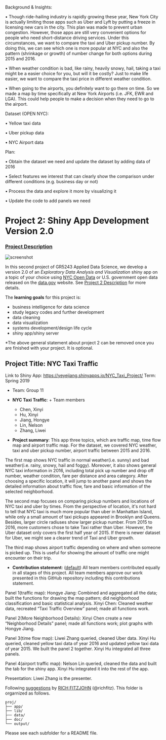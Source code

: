 Background & Insights:

•	Though ride-hailing industry is rapidly growing these year, New York City is actually limiting those apps such as Uber and Lyft by putting a freeze in licensing new cars in the city. This plan was made to prevent urban congestion. However, those apps are still very convenient options for people who need short-distance driving services. Under this circumstances, we want to compare the taxi and Uber pickup number. By doing this, we can see which one is more popular at NYC and also the pattern (shrinkage or growth) of number change for both options during 2015 and 2016. 

•	When weather condition is bad, like rainy, heavily snowy, hail, taking a taxi might be a easier choice for you, but will it be costly? Just to make life easier, we want to compare the taxi price in different weather condition. 

•	When going to the airports, you definitely want to go there on time. So we made a map by time specifically at New York Airports (i.e. JFK, EWR and LGA). This could help people to make a decision when they need to go to the airport. 

Dataset (OPEN NYC):

•	Yellow taxi data

•	Uber pickup data

•	NYC Airport data

Plan:

•	Obtain the dataset we need and update the dataset by adding data of 2016

•	Select features we interest that can clearly show the comparison under different conditions (e.g. business day or not)

•	Process the data and explore it more by visualizing it

•	Update the code to add panels we need






# Project 2: Shiny App Development Version 2.0

### [Project Description](doc/project2_desc.md)

![screenshot](doc/screenshot2.png)

In this second project of GR5243 Applied Data Science, we develop a version 2.0 of an *Exploratory Data Analysis and Visualization* shiny app on a topic of your choice using [NYC Open Data](https://opendata.cityofnewyork.us/) or U.S. government open data released on the [data.gov](https://data.gov/) website. See [Project 2 Description](doc/project2_desc.md) for more details.  

The **learning goals** for this project is:

- business intelligence for data science
- study legacy codes and further development
- data cleaning
- data visualization
- systems development/design life cycle
- shiny app/shiny server

*The above general statement about project 2 can be removed once you are finished with your project. It is optional.

## Project Title: NYC Taxi Traffic 
Link to Shiny App: https://yeyejiang.shinyapps.io/NYC_Taxi_Project/
Term: Spring 2019

+ Team: Group 11
+ **NYC Taxi Traffic**: + Team members
	+ Chen, Xinyi
	+ Hu, Xinyi
	+ Jiang, Hongye
	+ Lin, Nelson
	+ Zhang, Liwei 

+ **Project summary**: 
This app three topics, which are traffic map, time flow map and airport traffic map. For the dataset, we covered NYC weather, taxi and uber pickup number, airport traffic between 2015 and 2016.

The first map shows NYC traffic in normal weather(i.e. sunny) and bad weather(i.e. rainy, snowy, hail and foggy). Moreover, it also shows general NYC taxi information in 2016, including total pick up number and drop off number, weather condition, fare per distance and area category. After choosing a specific location, it will jump to another panel and shows the detailed information about traffic flow, fare and basic information of the selected neighborhood. 

The second map focuses on comparing pickup numbers and locations of NYC taxi and uber by times. From the perspective of location, it's not hard to tell that NYC taxi is much more popular than uber in Manhattan Island, while only a small amount of taxi pickups appeared in Brooklyn and Queens. Besides, larger circle radiuses show larger pickup number. From 2015 to 2016, more customers chose to take Taxi rather than Uber. However, the Uber dataset only covers the first half year of 2015. If there is newer dataset for Uber, we might see a clearer trend of Taxi and Uber growth.

The third map shows airport traffic depending on where and when someone is picked up. This is useful for showing the amount of traffic one might encounter on their trip. 


+ **Contribution statement**: ([default](doc/a_note_on_contributions.md)) All team members contributed equally in all stages of this project. All team members approve our work presented in this GitHub repository including this contributions statement.

Panel 1(traffic map): Hongye Jiang: Combined and aggregated all the data; built the functions for drawing the map pattern; did neighborhood classification and basic statistical analysis.
Xinyi Chen:  Cleaned weather data, recreated “Taxi Traffic Overview” panel; made all functions work.

Panel 2(More Neighborhood Details): Xinyi Chen create a new “Neighborhood Details” panel; made all functions work; plot graphs with Hongye Jiang.

Panel 3(time flow map): Liwei Zhang queried, cleaned Uber data. Xinyi Hu queried, cleaned yellow taxi data of year 2016 and updated yellow taxi data of year 2015. We built the panel 2 together. Xinyi Hu integrated all three panels.

Panel 4(airport traffic map): Nelson Lin queried, cleaned the data and built the tab for the shiny app. Xinyi Hu integrated it into the rest of the app.

Presentation: Liwei Zhang is the presenter.



Following [suggestions](http://nicercode.github.io/blog/2013-04-05-projects/) by [RICH FITZJOHN](http://nicercode.github.io/about/#Team) (@richfitz). This folder is orgarnized as follows.

```
proj/
├── app/
├── lib/
├── data/
├── doc/
└── output/
```

Please see each subfolder for a README file.

